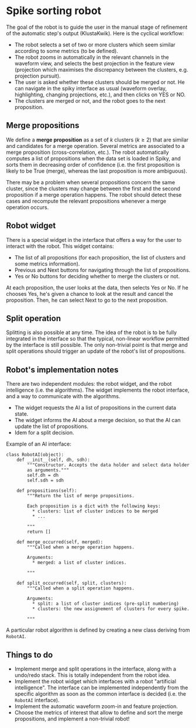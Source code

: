 Spike sorting robot
===================

The goal of the robot is to guide the user in the manual stage of refinement
of the automatic step's output (KlustaKwik). Here is the cyclical workflow:

  * The robot selects a set of two or more clusters which seem similar 
    according to some metrics (to be defined).
  * The robot zooms in automatically in the relevant channels in the waveform
    view, and selects the best projection in the feature view 
    (projection which maximises the discrepancy between the clusters, e.g.
    projection pursuit).
  * The user is asked whether these clusters should be merged or not. He can
    navigate in the spiky interface as usual (waveform overlay, highlighting,
    changing projections, etc.), and then clicks on YES or NO.
  * The clusters are merged or not, and the robot goes to the next proposition.


Merge propositions
------------------

We define a **merge proposition** as a set of $k$ clusters ($k \geq 2$) that 
are similar and candidates for a merge operation. Several metrics are 
associated to a merge proposition (cross-correlation, etc.). The robot 
automatically computes a list of propositions when the data set is loaded in 
Spiky, and sorts them in decreasing order of confidence (i.e. the first 
proposition is likely to be True (merge), whereas the last proposition is 
more ambiguous).

There may be a problem when several propositions concern the same cluster, 
since the clusters may change between the first and the second proposition 
if a merge operation happens. The robot should detect these cases and 
recompute the relevant propositions whenever a merge operation occurs.


Robot widget
-------------

There is a special widget in the interface that offers a way for the user
to interact with the robot. This widget contains:

  * The list of all propositions (for each proposition, the list of clusters
    and some metrics information).
  * Previous and Next buttons for navigating through the list of propositions.
  * Yes or No buttons for deciding whether to merge the clusters or not.
  
At each proposition, the user looks at the data, then selects Yes or No. If he
chooses Yes, he's given a chance to look at the result and cancel the 
proposition. Then, he can select Next to go to the next proposition.


Split operation
---------------

Splitting is also possible at any time. The idea of the robot is to be fully
integrated in the interface so that the typical, non-linear workflow permitted
by the interface is still possible. The only non-trivial point is that
merge and split operations should trigger an update of the robot's list of 
propositions.


Robot's implementation notes
----------------------------

There are two independent modules: the robot widget, and the robot 
intelligence (i.e. the algorithms). The widget implements the robot 
interface, and a way to communicate with the algorithms. 

  * The widget requests the AI a list of propositions in the current data
    state.
  * The widget informs the AI about a merge decision, so that the AI can
    update the list of propositions.
  * Idem for a split decision.
  
Example of an AI interface:

    class RobotAI(object):
        def __init__(self, dh, sdh):
            """Constructor. Accepts the data holder and select data holder
            as arguments."""
            self.dh = dh
            self.sdh = sdh
    
        def propositions(self):
            """Return the list of merge propositions.
            
            Each proposition is a dict with the following keys:
              * clusters: list of cluster indices to be merged
              * ...
            
            """
            return []
        
        def merge_occurred(self, merged):
            """Called when a merge operation happens.
            
            Arguments:
              * merged: a list of cluster indices.
            
            """
        
        def split_occurred(self, split, clusters):
            """Called when a split operation happens.
            
            Arguments:
              * split: a list of cluster indices (pre-split numbering)
              * clusters: the new assignement of clusters for every spike.
            
            """
        
A particular robot algorithm is defined by creating a new class deriving
from `RobotAI`.


Things to do
------------

  * Implement merge and split operations in the interface, along with a
    undo/redo stack. This is totally independent from the robot idea.
  * Implement the robot widget which interfaces with a robot "artificial
    intelligence". The interface can be implemented independently from
    the specific algorithm as soon as the common interface is decided
    (i.e. the `RobotAI` interface).
  * Implement the automatic waveform zoom-in and feature projection.
  * Choose the metrics of interest that allow to define and sort the merge
    propositions, and implement a non-trivial robot!




